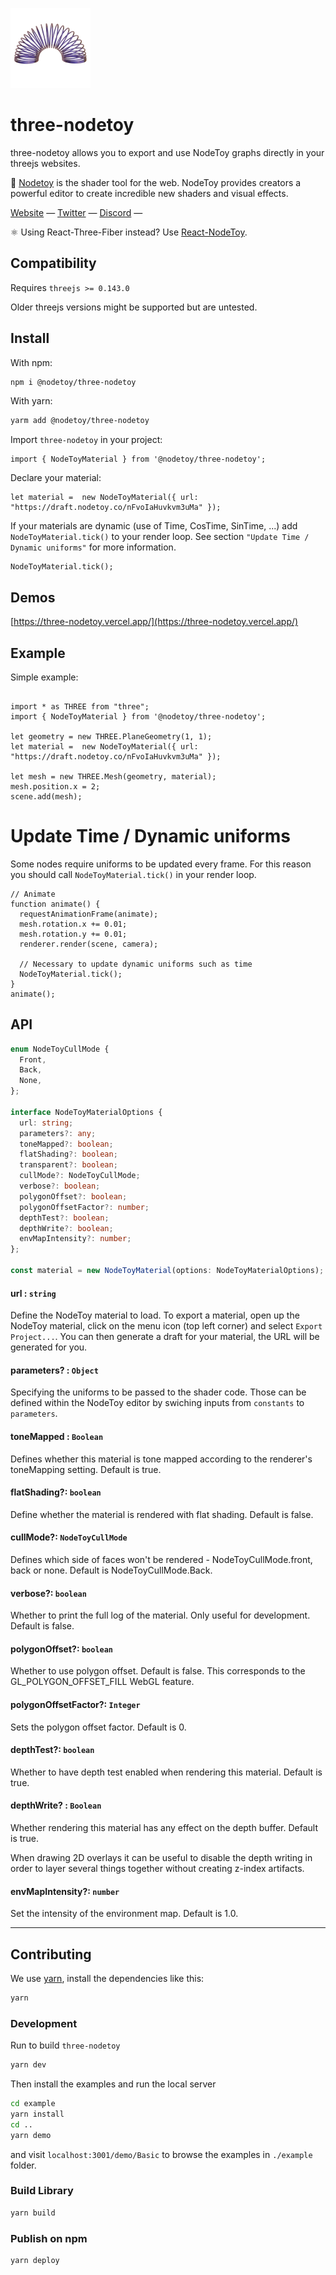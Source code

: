 [<img src="./public/hero.png" width="128"/>](image.png)
# three-nodetoy

three-nodetoy allows you to export and use NodeToy graphs directly in your threejs websites.

🌈 [Nodetoy](https://nodetoy.co) is the shader tool for the web. NodeToy provides creators a powerful editor to create incredible new shaders and visual effects.

[Website](https://nodetoy.co/) &mdash;
[Twitter](https://twitter.com/nodetoy) &mdash;
[Discord](https://discord.gg/9ZbGRgZWeV) &mdash;

⚛️ Using React-Three-Fiber instead? Use [React-NodeToy](https://github.com/NodeToy/react-nodetoy).

## Compatibility

Requires `threejs >= 0.143.0`

Older threejs versions might be supported but are untested.

## Install

With npm:
```sh
npm i @nodetoy/three-nodetoy
```

With yarn:
```sh
yarm add @nodetoy/three-nodetoy
```

Import `three-nodetoy` in your project:
```tsx
import { NodeToyMaterial } from '@nodetoy/three-nodetoy';
```

Declare your material:
```tsx
let material =  new NodeToyMaterial({ url: "https://draft.nodetoy.co/nFvoIaHuvkvm3uMa" });
```

If your materials are dynamic (use of Time, CosTime, SinTime, ...) add `NodeToyMaterial.tick()` to your render loop. See section `"Update Time / Dynamic uniforms"` for more information.

```tsx
NodeToyMaterial.tick();
```

## Demos

[https://three-nodetoy.vercel.app/](https://three-nodetoy.vercel.app/)

## Example

Simple example:
```tsx

import * as THREE from "three";
import { NodeToyMaterial } from '@nodetoy/three-nodetoy';

let geometry = new THREE.PlaneGeometry(1, 1);
let material =  new NodeToyMaterial({ url: "https://draft.nodetoy.co/nFvoIaHuvkvm3uMa" });

let mesh = new THREE.Mesh(geometry, material);
mesh.position.x = 2;
scene.add(mesh);
```

# Update Time / Dynamic uniforms

Some nodes require uniforms to be updated every frame.
For this reason you should call `NodeToyMaterial.tick()` in your render loop.

```tsx
// Animate
function animate() {
  requestAnimationFrame(animate);
  mesh.rotation.x += 0.01;
  mesh.rotation.y += 0.01;
  renderer.render(scene, camera);

  // Necessary to update dynamic uniforms such as time
  NodeToyMaterial.tick();
}
animate();
```


## API

```ts
enum NodeToyCullMode {
  Front,
  Back,
  None,
};

interface NodeToyMaterialOptions {
  url: string;
  parameters?: any;
  toneMapped?: boolean;
  flatShading?: boolean;
  transparent?: boolean;
  cullMode?: NodeToyCullMode;
  verbose?: boolean;
  polygonOffset?: boolean;
  polygonOffsetFactor?: number;
  depthTest?: boolean;
  depthWrite?: boolean;
  envMapIntensity?: number;
};

const material = new NodeToyMaterial(options: NodeToyMaterialOptions);
```

#### url : `string`

Define the NodeToy material to load. To export a material, open up the NodeToy material, click on the menu icon (top left corner) and select `Export Project...`. You can then generate a draft for your material, the URL will be generated for you.

#### parameters? : `Object`

Specifying the uniforms to be passed to the shader code. Those can be defined within the NodeToy editor by swiching inputs from `constants` to `parameters`.

#### toneMapped : `Boolean`

Defines whether this material is tone mapped according to the renderer's toneMapping setting. Default is true.

#### flatShading?: `boolean`

Define whether the material is rendered with flat shading. Default is false.

#### cullMode?: `NodeToyCullMode`

Defines which side of faces won't be rendered - NodeToyCullMode.front, back or none. Default is NodeToyCullMode.Back.

#### verbose?: `boolean`

Whether to print the full log of the material. Only useful for development. Default is false. 

#### polygonOffset?: `boolean`

Whether to use polygon offset. Default is false. This corresponds to the GL_POLYGON_OFFSET_FILL WebGL feature.

#### polygonOffsetFactor?: `Integer`

Sets the polygon offset factor. Default is 0.

#### depthTest?: `boolean`

Whether to have depth test enabled when rendering this material. Default is true.

#### depthWrite? : `Boolean`

Whether rendering this material has any effect on the depth buffer. Default is true.

When drawing 2D overlays it can be useful to disable the depth writing in order to layer several things together without creating z-index artifacts.


#### envMapIntensity?: `number`

Set the intensity of the environment map. Default is 1.0.

---

## Contributing

We use [yarn](https://yarnpkg.com/), install the dependencies like this:

```bash
yarn
```

### Development

Run to build `three-nodetoy`

```bash
yarn dev
```

Then install the examples and run the local server

```bash
cd example
yarn install
cd ..
yarn demo
```

and visit `localhost:3001/demo/Basic` to browse the examples in `./example` folder.

### Build Library

```bash
yarn build
```

### Publish on npm

```bash
yarn deploy
```
